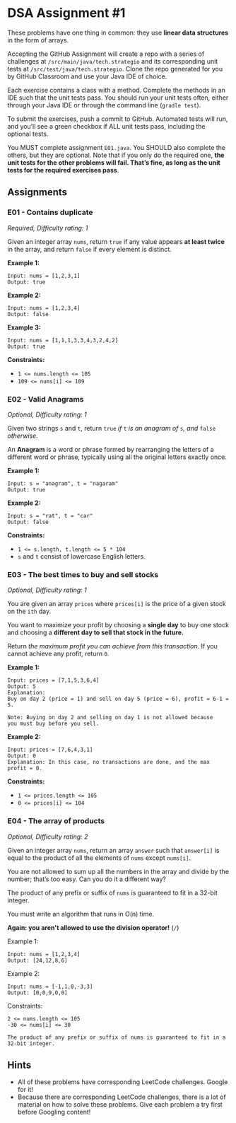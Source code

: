 # DSA Assignment #1

These problems have one thing in common: they use **linear data structures** in the form of arrays.

Accepting the GitHub Assignment will create a repo with a series of challenges at `/src/main/java/tech.strategio` and its corresponding unit tests at `/src/test/java/tech.strategio`. Clone the repo generated for you by GitHub Classroom and use your Java IDE of choice.

Each exercise contains a class with a method. Complete the methods in an IDE such that the unit tests pass. You should run your unit tests often, either through your Java IDE or through the command line (`gradle test`).

To submit the exercises, push a commit to GitHub. Automated tests will run, and you’ll see a green checkbox if ALL unit tests pass, including the optional tests.

You MUST complete assignment `E01.java`. You SHOULD also complete the others, but they are optional. Note that if you only do the required one, **the unit tests for the other problems will fail. That’s fine, as long as the unit tests for the required exercises pass**.

## Assignments

### E01 - Contains duplicate

*Required, Difficulty rating: 1*

Given an integer array `nums`, return `true` if any value appears **at least twice** in the array, and return `false` if every element is distinct.

**Example 1:**

```
Input: nums = [1,2,3,1]
Output: true
```

**Example 2:**

```
Input: nums = [1,2,3,4]
Output: false
```

**Example 3:**

```
Input: nums = [1,1,1,3,3,4,3,2,4,2]
Output: true
```

**Constraints:**

- `1 <= nums.length <= 105`
- `109 <= nums[i] <= 109`

### E02 - **Valid Anagrams**

*Optional, Difficulty rating: 1*

Given two strings `s` and `t`, return `true` *if* `t` *is an anagram of* `s`*, and* `false` *otherwise*.

An **Anagram** is a word or phrase formed by rearranging the letters of a different word or phrase, typically using all the original letters exactly once.

**Example 1:**

```
Input: s = "anagram", t = "nagaram"
Output: true
```

**Example 2:**

```
Input: s = "rat", t = "car"
Output: false
```

**Constraints:**

- `1 <= s.length, t.length <= 5 * 104`
- `s` and `t` consist of lowercase English letters.

### E03 - The best times to buy and sell stocks

*Optional, Difficulty rating: 1*

You are given an array `prices` where `prices[i]` is the price of a given stock on the `ith` day.

You want to maximize your profit by choosing a **single day** to buy one stock and choosing a **different day to sell that stock in the future.**

Return *the maximum profit you can achieve from this transaction*. If you cannot achieve any profit, return `0`.

**Example 1:**

```
Input: prices = [7,1,5,3,6,4]
Output: 5
Explanation: 
Buy on day 2 (price = 1) and sell on day 5 (price = 6), profit = 6-1 = 5.

Note: Buying on day 2 and selling on day 1 is not allowed because 
you must buy before you sell.
```

**Example 2:**

```
Input: prices = [7,6,4,3,1]
Output: 0
Explanation: In this case, no transactions are done, and the max profit = 0.
```

**Constraints:**

- `1 <= prices.length <= 105`
- `0 <= prices[i] <= 104`

### E04 - The array of products

*Optional, Difficulty rating: 2*

Given an integer array `nums`, return an array `answer` such that `answer[i]` is equal to the product of all the elements of `nums` except `nums[i]`.

You are not allowed to sum up all the numbers in the array and divide by the number; that’s too easy. Can you do it a different way?

The product of any prefix or suffix of `nums` is guaranteed to fit in a 32-bit integer.

You must write an algorithm that runs in O(n) time.

**Again: you aren't allowed to use the division operator!** (`/`)

Example 1:

```
Input: nums = [1,2,3,4] 
Output: [24,12,8,6]  
```

Example 2:

```
Input: nums = [-1,1,0,-3,3] 
Output: [0,0,9,0,0]  
```

Constraints:

```
2 <= nums.length <= 105 
-30 <= nums[i] <= 30 

The product of any prefix or suffix of nums is guaranteed to fit in a 32-bit integer.
```

## Hints

- All of these problems have corresponding LeetCode challenges. Google for it!
- Because there are corresponding LeetCode challenges, there is a lot of material on how to solve these problems. Give each problem a try first before Googling content!